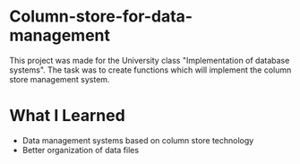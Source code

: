 # Column-store-for-data-management

This project was made for the University class "Implementation of database systems".
The task was to create functions which will implement the column store management system.

# What I Learned

* Data management systems based on column store technology
* Better organization of data files
